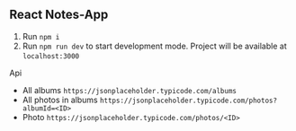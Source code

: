 ## React Notes-App

1. Run `npm i`
2. Run `npm run dev` to start development mode. Project will be available at `localhost:3000`

Api
 - All albums `https://jsonplaceholder.typicode.com/albums`
 - All photos in albums `https://jsonplaceholder.typicode.com/photos?albumId=<ID>`
 - Photo `https://jsonplaceholder.typicode.com/photos/<ID>`

